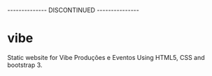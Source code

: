 -------------- DISCONTINUED ---------------

# vibe
Static website for Vibe Produções e Eventos
Using HTML5, CSS and bootstrap 3.
